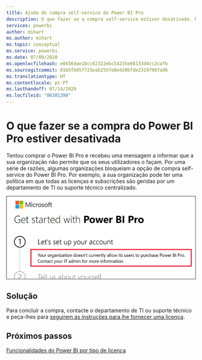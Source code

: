 ```yaml
---
title: Ajuda de compra self-service do Power BI Pro
description: O que fazer se a compra self-service estiver desativada. Não é possível comprar o Power BI Pro para o serviço Power BI.
services: powerbi
author: mihart
ms.author: mihart
ms.topic: conceptual
ms.service: powerbi
ms.date: 07/09/2020
ms.openlocfilehash: e0656dae18cc62322ebc54235e08133d4cc2cafb
ms.sourcegitcommit: 01b5fb05f723eab2557e0e420bfde23197987a96
ms.translationtype: HT
ms.contentlocale: pt-PT
ms.lasthandoff: 07/14/2020
ms.locfileid: "86301390"
---
```

# <a name="what-to-do-if-purchasing-power-bi-pro-is-disabled"></a>O que fazer se a compra do Power BI Pro estiver desativada

Tentou comprar o Power BI Pro e recebeu uma mensagem a informar que a sua organização não permite que os seus utilizadores o façam. Por uma série de razões, algumas organizações bloqueiam a opção de compra self-service do Power BI Pro.  Por exemplo, a sua organização pode ter uma política em que todas as licenças e subscrições são geridas por um departamento de TI ou suporte técnico centralizado. 

![captura de ecrã a mostrar mensagem de erro após a seleção de Vamos configurar a sua conta](media/service-self-service-purchase-help/power-bi-error.png)

## <a name="solution"></a>Solução
Para concluir a compra, contacte o departamento de TI ou suporte técnico e peça-lhes para [seguirem as instruções para lhe fornecer uma licença](../admin/service-admin-manage-licenses.md).

## <a name="next-steps"></a>Próximos passos
[Funcionalidades do Power BI por tipo de licença](service-features-license-type.md)